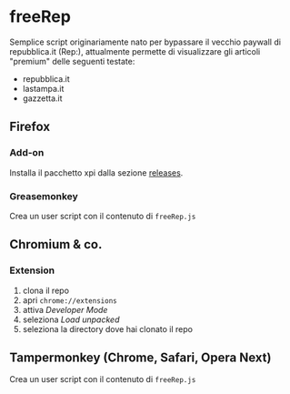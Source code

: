 # freeRep
Semplice script originariamente nato per bypassare il vecchio paywall di repubblica.it (Rep:), attualmente permette di visualizzare gli articoli "premium" delle seguenti testate:

* repubblica.it
* lastampa.it
* gazzetta.it

## Firefox 
### Add-on
Installa il pacchetto xpi dalla sezione [releases](https://github.com/gall0ws/freeRep/releases).

### Greasemonkey
Crea un user script con il contenuto di `freeRep.js`

## Chromium & co.

### Extension
1. clona il repo
2. apri `chrome://extensions`
3. attiva *Developer Mode*
4. seleziona *Load unpacked*
5. seleziona la directory dove hai clonato il repo

## Tampermonkey (Chrome, Safari, Opera Next)
Crea un user script con il contenuto di `freeRep.js`
